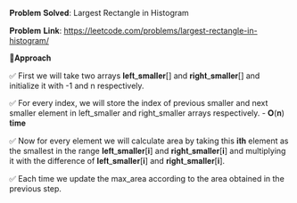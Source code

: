𝐏𝐫𝐨𝐛𝐥𝐞𝐦 𝐒𝐨𝐥𝐯𝐞𝐝: Largest Rectangle in Histogram

𝐏𝐫𝐨𝐛𝐥𝐞𝐦 𝐋𝐢𝐧𝐤: https://leetcode.com/problems/largest-rectangle-in-histogram/



📌𝐀𝐩𝐩𝐫𝐨𝐚𝐜𝐡

✅ First we will take two arrays 𝐥𝐞𝐟𝐭_𝐬𝐦𝐚𝐥𝐥𝐞𝐫[] and 𝐫𝐢𝐠𝐡𝐭_𝐬𝐦𝐚𝐥𝐥𝐞𝐫[] and initialize it with -1 and n respectively.

✅ For every index, we will store the index of previous smaller and next smaller element in left_smaller and right_smaller arrays respectively. - 𝐎(𝐧) 𝐭𝐢𝐦𝐞

✅ Now for every element we will calculate area by taking this 𝐢𝐭𝐡 element as the smallest in the range 𝐥𝐞𝐟𝐭_𝐬𝐦𝐚𝐥𝐥𝐞𝐫[𝐢] and 𝐫𝐢𝐠𝐡𝐭_𝐬𝐦𝐚𝐥𝐥𝐞𝐫[𝐢] and multiplying it with the difference of 𝐥𝐞𝐟𝐭_𝐬𝐦𝐚𝐥𝐥𝐞𝐫[𝐢] and 𝐫𝐢𝐠𝐡𝐭_𝐬𝐦𝐚𝐥𝐥𝐞𝐫[𝐢].

✅ Each time we update the max_area according to the area obtained in the previous step.
